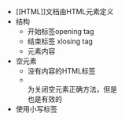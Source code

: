 - [[HTML]]文档由HTML元素定义
- 结构
	- 开始标签opening tag
	- 结束标签 xlosing tag
	- 元素内容
- 空元素
	- 没有内容的HTML标签
	- <br/>为关闭空元素正确方法，但是<br>也是有效的
- 使用小写标签